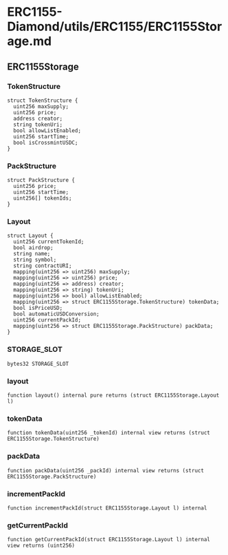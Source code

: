 # ERC1155-Diamond/utils/ERC1155/ERC1155Storage.md

## ERC1155Storage

### TokenStructure

```solidity
struct TokenStructure {
  uint256 maxSupply;
  uint256 price;
  address creator;
  string tokenUri;
  bool allowListEnabled;
  uint256 startTime;
  bool isCrossmintUSDC;
}
```

### PackStructure

```solidity
struct PackStructure {
  uint256 price;
  uint256 startTime;
  uint256[] tokenIds;
}
```

### Layout

```solidity
struct Layout {
  uint256 currentTokenId;
  bool airdrop;
  string name;
  string symbol;
  string contractURI;
  mapping(uint256 => uint256) maxSupply;
  mapping(uint256 => uint256) price;
  mapping(uint256 => address) creator;
  mapping(uint256 => string) tokenUri;
  mapping(uint256 => bool) allowListEnabled;
  mapping(uint256 => struct ERC1155Storage.TokenStructure) tokenData;
  bool isPriceUSD;
  bool automaticUSDConversion;
  uint256 currentPackId;
  mapping(uint256 => struct ERC1155Storage.PackStructure) packData;
}
```

### STORAGE_SLOT

```solidity
bytes32 STORAGE_SLOT
```

### layout

```solidity
function layout() internal pure returns (struct ERC1155Storage.Layout l)
```

### tokenData

```solidity
function tokenData(uint256 _tokenId) internal view returns (struct ERC1155Storage.TokenStructure)
```

### packData

```solidity
function packData(uint256 _packId) internal view returns (struct ERC1155Storage.PackStructure)
```

### incrementPackId

```solidity
function incrementPackId(struct ERC1155Storage.Layout l) internal
```

### getCurrentPackId

```solidity
function getCurrentPackId(struct ERC1155Storage.Layout l) internal view returns (uint256)
```
